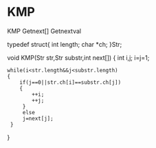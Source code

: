 # KMP
KMP Getnext[] Getnextval

 typedef struct{
 	int length;
 	char *ch;
 }Str;
 
 void KMP(Str str,Str substr,int next[])
 {
 	int i,j;
 	i=j=1;
 	
 	while(i<str.length&&j<substr.length)
 	{
 		if(j==0||str.ch[i]==substr.ch[j])
 		{
 			++i;
 			++j;
		 }
		 else
		 j=next[j];
	 }
 }
